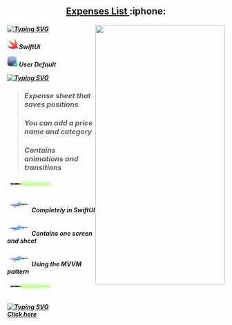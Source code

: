 

<!--- TOP ---> 
<h2 align="center">    <a href="https://github.com/karamanets/Tip" target="_blank">  Expenses List  </a>:iphone:
  
<!--- leading for body ---> 
<h5 align="lefth">

<!--- GIF iPnone ---> 
<p><img align="right" src="https://github.com/karamanets/ExpensesList/blob/main/icons/ExpensesGIF.gif" width="300" height="600" /></p>
  
  
<!--- Tag header --->
<a href="https://git.io/typing-svg"><img src="https://readme-typing-svg.demolab.com?font=Fira+Code&size=25&pause=1000&color=9356A0&width=435&lines=Frameworks" alt="Typing SVG" /></a>
  
  
<!--- Tag --->
<img src="https://github.com/karamanets/karamanets/blob/main/icon/IconSwiftUi.png" width="24" height="24">  SwiftUi 

<img src="https://github.com/karamanets/karamanets/blob/main/icon/IconDatabase.png" width="24" height="24">     User Default
  
<!--- about header --->
<a href="https://git.io/typing-svg"><img src="https://readme-typing-svg.demolab.com?font=Fira+Code&size=23&pause=1000&color=9356A0&width=435&lines=About+the+project" alt="Typing SVG" /></a>  
  

 
<!--- about text --->  
  
>### Expense sheet that saves positions  
>### You can add a price name and category
>### Contains animations and transitions
  

<!--- Gamepad ---> 
<img src="https://github.com/karamanets/karamanets/blob/main/logo3.png" width="106" height="24">

  
![picture1](https://github.com/karamanets/karamanets/blob/main/icon/Lightning1.png)  Completely in SwiftUI
  
![picture1](https://github.com/karamanets/karamanets/blob/main/icon/Lightning1.png)  Contains one screen and sheet
  
![picture1](https://github.com/karamanets/karamanets/blob/main/icon/Lightning1.png)  Using the MVVM pattern
  

<!--- Gamepad ---> 
<img src="https://github.com/karamanets/karamanets/blob/main/logo3.png" width="106" height="24">
 

<h5 align="left">
 
<!--- Download --->
[![Typing SVG](https://readme-typing-svg.demolab.com?font=Fira+Code&size=15&pause=1000&color=A0140C&width=435&lines=Download+the+repository)](https://git.io/typing-svg)  
[Click here](https://github.com/karamanets/ExpensesList/blob/main/icons/Download.md)
